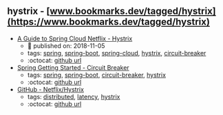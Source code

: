hystrix - [www.bookmarks.dev/tagged/hystrix](https://www.bookmarks.dev/tagged/hystrix)
---
* [A Guide to Spring Cloud Netflix - Hystrix](https://www.baeldung.com/spring-cloud-netflix-hystrix)
    * :calendar: published on: 2018-11-05
    * tags: [spring](../tagged/spring.md), [spring-boot](../tagged/spring-boot.md), [spring-cloud](../tagged/spring-cloud.md), [hystrix](../tagged/hystrix.md), [circuit-breaker](../tagged/circuit-breaker.md)
    * :octocat: [github url](https://github.com/eugenp/tutorials/tree/master/spring-cloud/spring-cloud-hystrix)
* [Spring Getting Started - Circuit Breaker](https://spring.io/guides/gs/circuit-breaker/)
    * tags: [spring](../tagged/spring.md), [spring-boot](../tagged/spring-boot.md), [circuit-breaker](../tagged/circuit-breaker.md), [hystrix](../tagged/hystrix.md)
    * :octocat: [github url](https://github.com/spring-guides/gs-circuit-breaker)
* [GitHub - Netflix/Hystrix](https://github.com/Netflix/Hystrix)
    * tags: [distributed](../tagged/distributed.md), [latency](../tagged/latency.md), [hystrix](../tagged/hystrix.md)
    * :octocat: [github url](https://github.com/Netflix/Hystrix)
